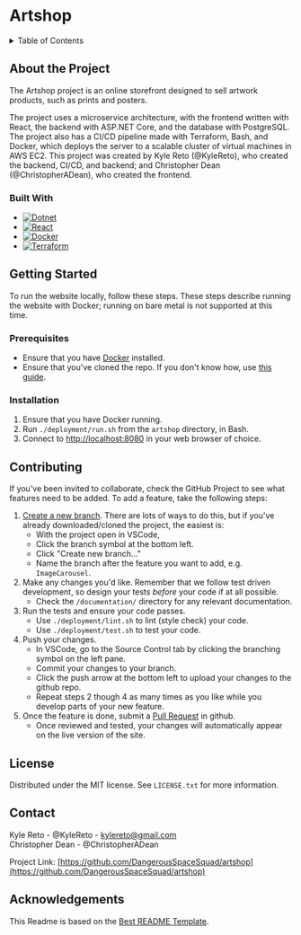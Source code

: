 # Artshop

<details>
  <summary>Table of Contents</summary>
  <ol>
    <li>
      <a href="#about-the-project">About The Project</a>
      <ul>
        <li><a href="#built-with">Built With</a></li>
      </ul>
    </li>
    <li>
      <a href="#getting-started">Getting Started</a>
      <ul>
        <li><a href="#prerequisites">Prerequisites</a></li>
        <li><a href="#installation">Installation</a></li>
      </ul>
    </li>
    <li><a href="#contributing">Contributing</a></li>
    <li><a href="#license">License</a></li>
    <li><a href="#contact">Contact</a></li>
    <li><a href="#acknowledgments">Acknowledgments</a></li>
  </ol>
</details>

## About the Project

The Artshop project is an online storefront designed to sell artwork products, such as prints and posters.

The project uses a microservice architecture, with the frontend written with React, the backend with ASP.NET Core, and the database with PostgreSQL. The project also has a CI/CD pipeline made with Terraform, Bash, and Docker, which deploys the server to a scalable cluster of virtual machines in AWS EC2. This project was created by Kyle Reto (@KyleReto), who created the backend, CI/CD, and backend; and Christopher Dean (@ChristopherADean), who created the frontend.

### Built With

* [![Dotnet][Dotnet-shield]][Dotnet-url]
* [![React][React-shield]][React-url]
* [![Docker][Docker-shield]][Docker-url]
* [![Terraform][Terraform-shield]][Terraform-url]

## Getting Started

To run the website locally, follow these steps. These steps describe running the website with Docker; running on bare metal is not supported at this time.

### Prerequisites

* Ensure that you have [Docker](https://docs.docker.com/desktop/setup/install/) installed.
* Ensure that you've cloned the repo. If you don't know how, use [this guide](https://docs.github.com/en/repositories/creating-and-managing-repositories/cloning-a-repository).

### Installation

1. Ensure that you have Docker running.
2. Run `./deployment/run.sh` from the `artshop` directory, in Bash.
3. Connect to <http://localhost:8080> in your web browser of choice.

## Contributing

If you've been invited to collaborate, check the GitHub Project to see what features need to be added. To add a feature, take the following steps:

1. [Create a new branch](https://docs.github.com/en/pull-requests/collaborating-with-pull-requests/proposing-changes-to-your-work-with-pull-requests/creating-and-deleting-branches-within-your-repository). There are lots of ways to do this, but if you've already downloaded/cloned the project, the easiest is:  
    * With the project open in VSCode,  
    * Click the branch symbol at the bottom left.  
    * Click "Create new branch..."  
    * Name the branch after the feature you want to add, e.g. `ImageCarousel`.
2. Make any changes you'd like. Remember that we follow test driven development, so design your tests *before* your code if at all possible.
    * Check the `/documentation/` directory for any relevant documentation.
3. Run the tests and ensure your code passes.
    * Use `./deployment/lint.sh` to lint (style check) your code.
    * Use `./deployment/test.sh` to test your code.
4. Push your changes.  
    * In VSCode, go to the Source Control tab by clicking the branching symbol on the left pane.
    * Commit your changes to your branch.
    * Click the push arrow at the bottom left to upload your changes to the github repo.
    * Repeat steps 2 though 4 as many times as you like while you develop parts of your new feature.
5. Once the feature is done, submit a [Pull Request](https://docs.github.com/en/pull-requests/collaborating-with-pull-requests/proposing-changes-to-your-work-with-pull-requests/creating-a-pull-request) in github.
    * Once reviewed and tested, your changes will automatically appear on the live version of the site.

## License

Distributed under the MIT license. See `LICENSE.txt` for more information.

## Contact

Kyle Reto - @KyleReto - [kylereto@gmail.com](kylereto@gmail.com)  
Christopher Dean - @ChristopherADean

Project Link: [https://github.com/DangerousSpaceSquad/artshop](https://github.com/DangerousSpaceSquad/artshop)

## Acknowledgements

This Readme is based on the [Best README Template](https://github.com/othneildrew/Best-README-Template).

[Dotnet-shield]: https://img.shields.io/badge/ASP.NET%20Core-1f1f1f?style=for-the-badge&logo=.net&logoColor=ac99ea
[Dotnet-url]: https://dotnet.microsoft.com/en-us/
[React-shield]: https://img.shields.io/badge/React-22262e?style=for-the-badge&logo=React&logoColor=58c4dc
[React-url]: https://react.dev/
[Docker-shield]: https://img.shields.io/badge/Docker-225dfd?style=for-the-badge&logo=Docker&logoColor=ffffff
[Docker-url]: https://www.docker.com/
[Terraform-shield]: https://img.shields.io/badge/Terraform-15181e?style=for-the-badge&logo=Terraform&logoColor=7b42bc
[Terraform-url]: https://developer.hashicorp.com/terraform
